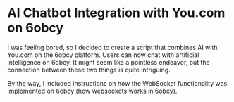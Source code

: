# AI Chatbot Integration with You.com on 6obcy

I was feeling bored, so I decided to create a script that combines AI with You.com on the 6obcy platform. Users can now chat with artificial intelligence on 6obcy. It might seem like a pointless endeavor, but the connection between these two things is quite intriguing.

By the way, I included instructions on how the WebSocket functionality was implemented on 6obcy (how websockets works in 6obcy).
